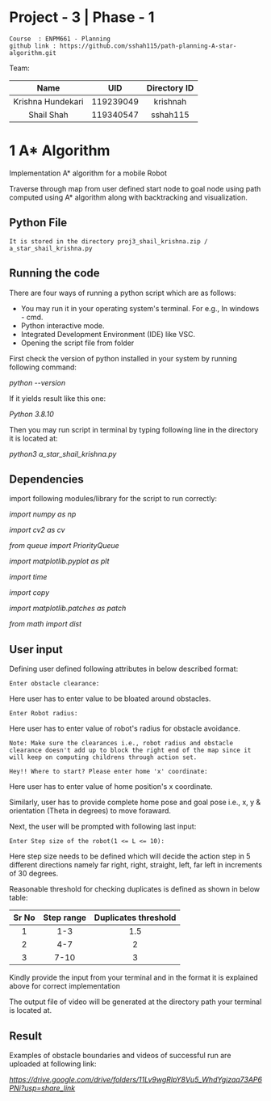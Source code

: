 # Project - 3 | Phase - 1
```
Course  : ENPM661 - Planning
github link : https://github.com/sshah115/path-planning-A-star-algorithm.git
```
Team: 

|Name|UID|Directory ID|
|:---:|:---:|:---:|
|Krishna Hundekari|119239049|krishnah|
|Shail Shah|119340547|sshah115|

# 1 A* Algorithm

Implementation A* algorithm for a mobile Robot

Traverse through map from user defined start node to goal node using path computed using A* algorithm along with backtracking and visualization.

## Python File 
```
It is stored in the directory proj3_shail_krishna.zip / a_star_shail_krishna.py
```
## Running the code
There are four ways of running a python script which are as follows:

 - You may run it in your operating system's terminal. For e.g., In windows - cmd.
 - Python interactive mode.
 - Integrated Development Environment (IDE) like VSC.
 - Opening the script file from folder

First check the version of python installed in your system by running following command:

*python --version*

If it yields result like this one:

*Python 3.8.10*

Then you may run script in terminal by typing following line in the directory it is located at:

*python3 a_star_shail_krishna.py*

## Dependencies

import following modules/library for the script to run correctly: 

*import  numpy as np*  			

*import cv2 as cv*  								

*from queue import PriorityQueue*  								

*import matplotlib.pyplot as plt*  								

*import time*  	

*import copy*

*import matplotlib.patches as patch*

*from math import dist*

## User input

Defining user defined following attributes in below described format:
```
Enter obstacle clearance:
```
Here user has to enter value to be bloated around obstacles.

```
Enter Robot radius:
```
Here user has to enter value of robot's radius for obstacle avoidance.

```
Note: Make sure the clearances i.e., robot radius and obstacle clearance doesn't add up to block the right end of the map since it will keep on computing childrens through action set.
```

```
Hey!! Where to start? Please enter home 'x' coordinate:
```
Here user has to enter value of home position's x coordinate.

Similarly, user has to provide complete home pose and goal pose i.e., x, y & orientation (Theta in degrees) to move foraward.

Next, the user will be prompted with following last input:
```
Enter Step size of the robot(1 <= L <= 10):
```
Here step size needs to be defined which will decide the action step in 5 different directions namely far right, right, straight, left, far left in increments of 30 degrees.

Reasonable threshold for checking duplicates is defined as shown in below table:

|Sr No|Step range|Duplicates threshold|
|:---:|:---:|:---:|
|1|1-3|1.5|
|2|4-7|2|
|3|7-10|3|

Kindly provide the input from your terminal and in the format it is explained above for correct implementation

The output file of video will be generated at the directory path your terminal is located at.

## Result

Examples of obstacle boundaries and videos of successful run are uploaded at following link:

*https://drive.google.com/drive/folders/11Lv9wgRlpY8Vu5_WhdYgizaq73AP6PNi?usp=share_link*
